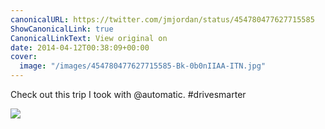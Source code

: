 ```yaml
---
canonicalURL: https://twitter.com/jmjordan/status/454780477627715585
ShowCanonicalLink: true
CanonicalLinkText: View original on
date: 2014-04-12T00:38:09+00:00
cover:
  image: "/images/454780477627715585-Bk-0b0nIIAA-ITN.jpg"
---
```

Check out this trip I took with @automatic. #drivesmarter 

![](/images/454780477627715585-Bk-0b0nIIAA-ITN.jpg)